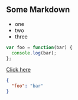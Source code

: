 ## Some Markdown

 - one
 - two
 - three

```javascript
var foo = function(bar) {
  console.log(bar);
};
```

[Click here](http://www.google.com)

```json
{
  "foo": "bar"
}
```
